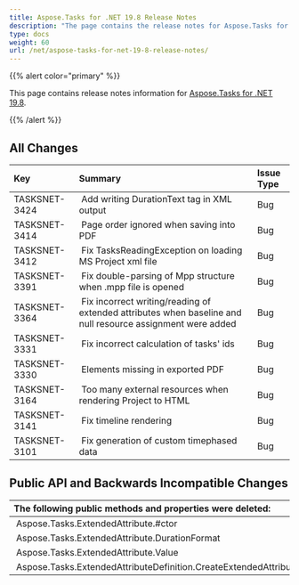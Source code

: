 ```yaml
---
title: Aspose.Tasks for .NET 19.8 Release Notes
description: "The page contains the release notes for Aspose.Tasks for .NET 19.8."
type: docs
weight: 60
url: /net/aspose-tasks-for-net-19-8-release-notes/
---
```


{{% alert color="primary" %}} 

This page contains release notes information for [Aspose.Tasks for .NET 19.8](https://downloads.aspose.com/tasks/net/new-releases/aspose.tasks-for-.net-19.8/).

{{% /alert %}} 
## **All Changes**

|**Key**|**Summary**|**Issue Type**|
| :- | :- | :- |
|TASKSNET-3424 | Add writing DurationText tag in XML output |Bug |
|TASKSNET-3414 | Page order ignored when saving into PDF |Bug |
|TASKSNET-3412 | Fix TasksReadingException on loading MS Project xml file |Bug |
|TASKSNET-3391 | Fix double-parsing of Mpp structure when .mpp file is opened |Bug |
|TASKSNET-3364 | Fix incorrect writing/reading of extended attributes when baseline and null resource assignment were added |Bug |
|TASKSNET-3331 | Fix incorrect calculation of tasks' ids |Bug |
|TASKSNET-3330 | Elements missing in exported PDF |Bug |
|TASKSNET-3164 | Too many external resources when rendering Project to HTML |Bug |
|TASKSNET-3141 | Fix timeline rendering  |Bug |
|TASKSNET-3101 | Fix generation of custom timephased data |Bug |
## **Public API and Backwards Incompatible Changes**

|**The following public methods and properties were deleted:** |**Description**|
| :- | :- |
| Aspose.Tasks.ExtendedAttribute.#ctor | |
| Aspose.Tasks.ExtendedAttribute.DurationFormat | |
| Aspose.Tasks.ExtendedAttribute.Value | |
| Aspose.Tasks.ExtendedAttributeDefinition.CreateExtendedAttribute(Aspose.Tasks.OutlineValue) | |

